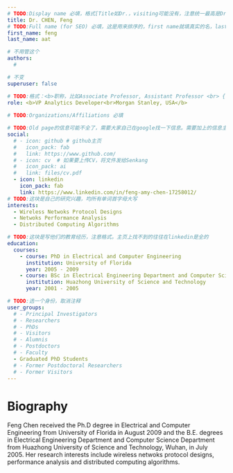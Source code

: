 ```yaml
---
# TODO:Display name 必填，格式[Title如Dr.，visiting可能没有，注意统一最高是Dr. 而不是Prof.] [全大写的Last name][, ][首字母大写的Last name]
title: Dr. CHEN, Feng
# TODO:Full name (for SEO) 必填，这是用来排序的，first name就填真实的名，last_name一定按照excel填写
first_name: feng   
last_name: aat

# 不用管这个
authors:
  # 

# 不变
superuser: false

# TODO:格式：<b>职称，比如Associate Professor, Assistant Professor <br> {工作单位}, {工作国家:China、USA等}</b>
role: <b>VP Analytics Developer<br>Morgan Stanley, USA</b>
 
# TODO:Organizations/Affiliations 必填

# TODO:Old page的信息可能不全了，需要大家自己在google找一下信息。需要加上的信息主要包含email、google scholar、个人主页、linkedin
social:
  # - icon: github # github主页
  #   icon_pack: fab   
  #   link: https://www.github.com/
  # - icon: cv  # 如果要上传CV，将文件发给Senkang
  #   icon_pack: ai
  #   link: files/cv.pdf
  - icon: linkedin 
    icon_pack: fab
    link: https://www.linkedin.com/in/feng-amy-chen-17258012/
# TODO:这块是自己的研究兴趣，均所有单词首字母大写
interests:
  - Wireless Netwoks Protocol Designs
  - Netwoks Performance Analysis
  - Distributed Computing Algorithms

# TODO:这块是写他们的教育经历，注意格式。主页上找不到的往往在linkedin是全的
education:
  courses:
    - course: PhD in Electrical and Computer Engineering
      institution: University of Florida
      year: 2005 - 2009
    - course: BSc in Electrical Engineering Department and Computer Science Department
      institution: Huazhong University of Science and Technology
      year: 2001 - 2005

# TODO:选一个身份，取消注释
user_groups:
  # - Principal Investigators
  # - Researchers
  # - PhDs
  # - Visitors
  # - Alumnis
  # - Postdoctors
  # - Faculty
  - Graduated PhD Students
  # - Former Postdoctoral Researchers
  # - Former Visitors
---
```

<!-- TODO:写自己的Biography -->
# Biography
<!-- 这部分不要写他们的PhD招生信息，直接复制他们主页的个人简介。实在没有，在excel备注一下{个人资料缺失}再提交给我 -->
<!-- <p style="text-align:justify">  -->
Feng Chen received the Ph.D degree in Electrical and Computer Engineering from University of Florida in August 2009 and the B.E. degrees in Electrical Engineering Department and Computer Science Department from Huazhong University of Science and Technology, Wuhan, in July 2005. Her research interests include wireless netwoks protocol designs, performance analysis and distributed computing algorithms.